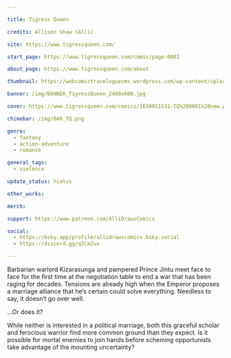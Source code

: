 ```yaml
---

title: Tigress Queen

credits: Allison Shaw (Alli)

site: https://www.tigressqueen.com/

start_page: https://www.tigressqueen.com/comic/page-0001

about_page: https://www.tigressqueen.com/about

thumbnail: https://webcomictraveloguecms.wordpress.com/wp-content/uploads/2024/09/tigress-queen.png

banner: /img/BANNER_TigressQueen_2400x600.jpg

cover: https://www.tigressqueen.com/comics/1650911531-TQ%200001%20new.png

chimebar: /img/BAR_TQ.png

genre:
  - fantasy
  - action-adventure
  - romance

general_tags: 
  - violence

update_status: hiatus

other_works:

merch: 

support: https://www.patreon.com/AlliDrawsComics

social:
  - https://bsky.app/profile/allidrawscomics.bsky.social
  - https://discord.gg/q3CmJux

---
```


Barbarian warlord Kizarasunga and pampered Prince Jintu meet face to face for the first time at the negotiation table to end a war that has been raging for decades. Tensions are already high when the Emperor proposes a marriage alliance that he’s certain could solve everything. Needless to say, it doesn’t go over well.

…Or does it?

While neither is interested in a political marriage, both this graceful scholar and ferocious warrior find more common ground than they expect. Is it possible for mortal enemies to join hands before scheming opportunists take advantage of the mounting uncertainty?